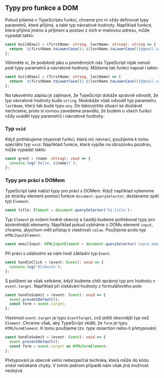 ## Typy pro funkce a DOM

Pokud píšeme v TypeScriptu funkci, chceme pro ni vždy definovat typy parametrů, které přijímá, a také typ návratové hodnoty. Například funkce, která přijímá jméno a příjmení a postaví z nich e-mailovou adresu, může vypadat takto:

```ts
const buildEmail = (firstName: string, lastName: string): string => {
  return `${firstName.toLowerCase()}.${lastName.toLowerCase()}@gmail.com`;
};
```

Všimněte si, že podobně jako u proměnných nás TypeScript nijak nenutí psát typy parametrů a návratové hodnoty. Můžeme tak funkci napsat i takto:

```ts
const buildEmail = (firstName: string, lastName) => {
  return `${firstName.toLowerCase()}.${lastName.toLowerCase()}@gmail.com`;
};
```

Na takovémto zápisu je zajímavé, že TypeScript dokáže správně odvodit, že typ návratové hodnoty bude `string`. Nedokáže však odvodit typ parametru `lastName`, který tak bude typu `any`. Do takovýchto situací se dostávat nechceme, proto si rovnou zavedeme pravidlo, že budem u všech funkcí vždy uvádět typy parametrů i návratové hodnoty.

### Typ `void`

Když potřebujeme otypovat funkci, která nic nevrací, použíjeme k tomu speciální typ `void`. Například funkce, která vypíše na obrazovku pozdrav, může vypadat takto:

```ts
const greet = (name: string): void => {
  console.log(`Hello, ${name}!`);
};
```

### Typy pro práci s DOMem

TypeScript také nabízí typy pro práci s DOMem. Když například vybereme ze stránky element pomocí funkce `document.querySelector`, dostaneme zpět typ `Element`.

```ts
const title: Element = document.querySelector('h1.title');
```

Typ `Element` je ovšem hodně obecný a častěji budeme potřebovat typy pro konkrétnější elementy. Například pokud vybíráme z DOMu element `input`, chceme, abychom měli přístup k vlastnosti `value`. Použijeme proto typ `HTMLInputElement`.

```ts
const emailInput: HTMLInputElement = document.querySelector('input.email');
```

Při práci s událostmi se nám hodí základní typ `Event`. 

```ts
const handleClick = (event: Event): void => {
  console.log('Kliknuto');
};
```

S potížemi se však setkáme, když budeme chtít správný typ pro hodnotu v `event.target`. Například při získávání hodnoty z formulářového pole:

```ts
const handleSubmit = (event: Event): void => {
  event.preventDefault();
  const form = event.target;
};
```

Vlastnost `event.target` je typu `EventTarget`, což ještě obecnější typ než `Element`. Chceme však, aby TypeScript věděl, že `form` je typu `HTMLFormElement`. K tomu použijeme tzv. _type assertion_ nebo-li přetypování:

```ts
const handleSubmit = (event: Event): void => {
  event.preventDefault();
  const form = event.target as HTMLFormElement;
};
```

Přetypování je obecně velmi nebezpečná technika, která může do kódu vnést nečekané chyby. V tomto jednom případě nám však jiná možnost nezbývá.
